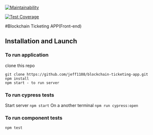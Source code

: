 [![Maintainability](https://api.codeclimate.com/v1/badges/7300d25065b0d59b7a84/maintainability)](https://codeclimate.com/github/jeff1108/blockchain-ticketing-app/maintainability)

[![Test Coverage](https://api.codeclimate.com/v1/badges/7300d25065b0d59b7a84/test_coverage)](https://codeclimate.com/github/jeff1108/blockchain-ticketing-app/test_coverage)

#Blockchain Ticketing APP(Front-end)

## Installation and Launch

### To run application   
clone this repo

```
git clone https://github.com/jeff1108/blockchain-ticketing-app.git
npm install  
npm start - to run server  
```

### To run cypress tests  

Start server `npm start`
On a another terminal `npm run cypress:open`  

### To run component tests

`npm test`
